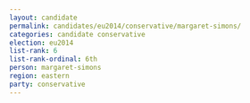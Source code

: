 ```yaml
---
layout: candidate
permalink: candidates/eu2014/conservative/margaret-simons/
categories: candidate conservative
election: eu2014
list-rank: 6
list-rank-ordinal: 6th
person: margaret-simons
region: eastern
party: conservative
---
```

